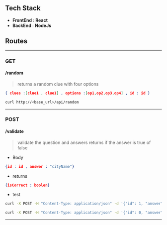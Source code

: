 ## Tech Stack

- **FrontEnd** : **React** 
- **BackEnd**  : **NodeJs**

## Routes
---
### GET

#### /random 
> 	returns a random clue with four options

```json
{ clues :[clue1 , clue1] , options :[op1,op2,op3,op4] , id : id }
```

```bash
curl http://<base_url>/api/random
```
---
### POST

#### /validate

>validate the question and answers
>returns if the answer is true of false

- Body
```json
{id : id , answer : "cityName"}
```
	
- returns		
```json
{isCorrect : boolen}
```

- test
```bash
curl -X POST -H "Content-Type: application/json" -d '{"id": 1, "answer": ""}' <base_url/validate>
```

```bash
curl -X POST -H "Content-Type: application/json" -d '{"id": 0, "answer": "Tokyo"}' http://localhost:3000/api/validate
```
---


